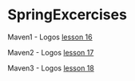 # SpringExcercises
Maven1 - Logos [lesson 16](https://github.com/ana-radchuk/SpringExcercises/tree/maven1-student)

Maven2 - Logos [lesson 17](https://github.com/ana-radchuk/SpringExcercises/tree/maven2-university)

Maven3 - Logos [lesson 18](https://github.com/ana-radchuk/SpringExcercises/tree/maven3---mvc) 
